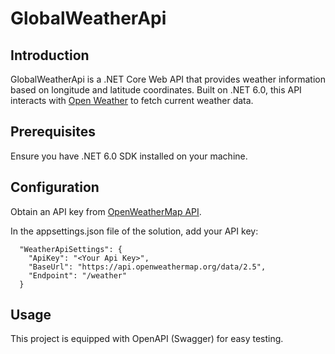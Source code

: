 # GlobalWeatherApi

## Introduction
GlobalWeatherApi is a .NET Core Web API that provides weather information based on longitude and latitude coordinates.
Built on .NET 6.0, this API interacts with [Open Weather]("https://openweathermap.org/") to fetch current weather data.

## Prerequisites
Ensure you have .NET 6.0 SDK installed on your machine.

## Configuration
Obtain an API key from [OpenWeatherMap API]("https://openweathermap.org/api").

In the appsettings.json file of the solution, add your API key:
```
  "WeatherApiSettings": {
    "ApiKey": "<Your Api Key>",
    "BaseUrl": "https://api.openweathermap.org/data/2.5",
    "Endpoint": "/weather"
  }
```

## Usage
This project is equipped with OpenAPI (Swagger) for easy testing.
